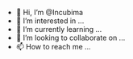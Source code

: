 - 👋 Hi, I’m @Incubima
- 👀 I’m interested in ...
- 🌱 I’m currently learning ...
- 💞️ I’m looking to collaborate on ...
- 📫 How to reach me ...

<!---
Incubima/Incubima is a ✨ special ✨ repository because its `README.md` (this file) appears on your GitHub profile.
You can click the Preview link to take a look at your changes.
--->
